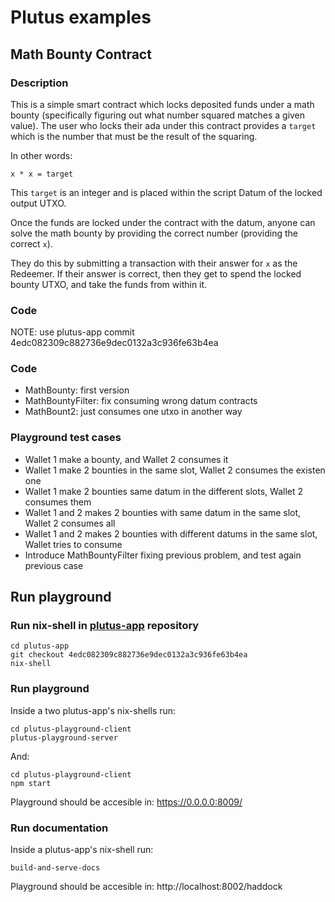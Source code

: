 # Plutus examples

## Math Bounty Contract

### Description

This is a simple smart contract which locks deposited funds under a math bounty (specifically figuring out what number squared matches a given value). The user who locks their ada under this contract provides a `target` which is the number that must be the result of the squaring.

In other words:

```
x * x = target
```

This `target` is an integer and is placed within the script Datum of the locked output UTXO.

Once the funds are locked under the contract with the datum, anyone can solve the math bounty by providing the correct number (providing the correct `x`). 

They do this by submitting a transaction with their answer for `x` as the Redeemer. If their answer is correct, then they get to spend the locked bounty UTXO, and take the funds from within it.

### Code

NOTE: use plutus-app commit 4edc082309c882736e9dec0132a3c936fe63b4ea

### Code 

- MathBounty: first version
- MathBountyFilter: fix consuming wrong datum contracts
- MathBount2: just consumes one utxo in another way

### Playground test cases

- Wallet 1 make a bounty, and Wallet 2 consumes it
- Wallet 1 make 2 bounties in the same slot, Wallet 2 consumes the existen one
- Wallet 1 make 2 bounties same datum in the different slots, Wallet 2 consumes them
- Wallet 1 and 2 makes 2 bounties with same datum in the same slot, Wallet 2 consumes all
- Wallet 1 and 2 makes 2 bounties with different datums in the same slot, Wallet tries to consume
- Introduce MathBountyFilter fixing previous problem, and test again previous case

## Run playground

### Run nix-shell in [plutus-app](https://github.com/input-output-hk/plutus-apps) repository

```
cd plutus-app
git checkout 4edc082309c882736e9dec0132a3c936fe63b4ea
nix-shell
```

### Run playground

Inside a two plutus-app's nix-shells run:

```
cd plutus-playground-client
plutus-playground-server
```

And:


```
cd plutus-playground-client
npm start
```

Playground should be accesible in: https://0.0.0.0:8009/


### Run documentation


Inside a plutus-app's nix-shell run:

```
build-and-serve-docs
```

Playground should be accesible in: http://localhost:8002/haddock

